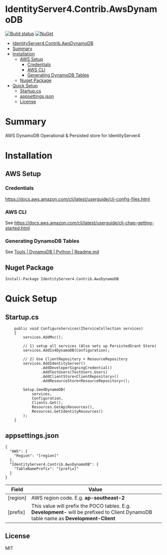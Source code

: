 # IdentityServer4.Contrib.AwsDynamoDB

[![Build status](https://ci.appveyor.com/api/projects/status/3mkxmi5y88ln7v05?svg=true)](https://ci.appveyor.com/project/spudmashmedia/identityserver4-contrib-awsdynamodb) [![NuGet](https://img.shields.io/nuget/v/IdentityServer4.Contrib.AwsDynamoDB.svg)](https://www.nuget.org/packages/IdentityServer4.Contrib.AwsDynamoDB/)

- [IdentityServer4.Contrib.AwsDynamoDB](#identityserver4contribawsdynamodb)
- [Summary](#summary)
- [Installation](#installation)
    - [AWS Setup](#aws-setup)
        - [Credentials](#credentials)
        - [AWS CLI](#aws-cli)
        - [Generating DynamoDB Tables](#generating-dynamodb-tables)
    - [Nuget Package](#nuget-package)
- [Quick Setup](#quick-setup)
    - [Startup.cs](#startupcs)
    - [appsettings.json](#appsettingsjson)
    - [License](#license)

# Summary 
AWS DynamoDB Operational &amp; Persisted store for IdentityServer4

# Installation

## AWS Setup

### Credentials
https://docs.aws.amazon.com/cli/latest/userguide/cli-config-files.html


### AWS CLI
See https://docs.aws.amazon.com/cli/latest/userguide/cli-chap-getting-started.html

### Generating DynamoDB Tables
See [Tools | DynamoDB | Python | Readme.md](/tools/DynamoDB/Python/README.md)


## Nuget Package
```
Install-Package IdentityServer4.Contrib.AwsDynamoDB
```

# Quick Setup
## Startup.cs
```
    public void ConfigureServices(IServiceCollection services)
    {
        services.AddMvc();

        // 1) setup all services (Also sets up PersistedGrant Store)
        services.AddIs4DynamoDB(Configuration);
        
        // 2) Use ClientRepository + ResourceRepository
        services.AddIdentityServer()
                .AddDeveloperSigningCredential()
                .AddTestUsers(TestUsers.Users)
                .AddClientStore<ClientRepository>()
                .AddResourceStore<ResourceRepository>();
        
        Setup.SeedDynamoDB(
            services,
            Configuration,
            Clients.Get(),
            Resources.GetApiResources(),
            Resources.GetIdentityResources()
        );
    }
```

## appsettings.json
```
{
  "AWS": {
    "Region": "[region]"
  },
  "IdentityServer4.Contrib.AwsDynamoDB": {
    "TableNamePrefix": "[prefix]"
  }
}
```
| **Field** | **Value** |
| --- | --- |
|[region]| AWS region code. E.g. **ap-southeast-2**|
|[prefix]|This value will prefix the POCO tables. E.g. **Development-** will be prefixed to Client DynamoDB table name as **Development-Client**|

## License
MIT